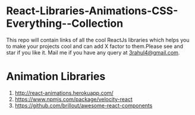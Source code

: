 # React-Libraries-Animations-CSS-Everything--Collection
This repo will contain links of all the cool ReactJs libraries which helps you to make your projects cool and can add X factor to them.Please see and star if you like it. 
Mail me if you have any query at 3rahul4@gmail.com.

# Animation Libraries
1. http://react-animations.herokuapp.com/
2. https://www.npmjs.com/package/velocity-react
3. https://github.com/brillout/awesome-react-components

